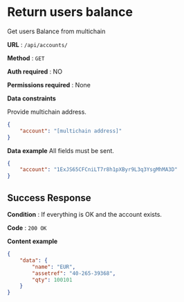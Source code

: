 # Return users balance

Get users Balance from multichain

**URL** : `/api/accounts/`

**Method** : `GET`

**Auth required** : NO

**Permissions required** : None

**Data constraints**

Provide multichain address.

```json
{
    "account": "[multichain address]"
}
```

**Data example** All fields must be sent.

```json
{
    "account": "1ExJS65CFCniLT7r8h1pXByr9L3q3YsgMhMA3D"
}
```

## Success Response

**Condition** : If everything is OK and the account exists.

**Code** : `200 OK`

**Content example**

```json
{
    "data": {
        "name": "EUR",
        "assetref": "40-265-39368",
        "qty": 100101
    }
}
```
